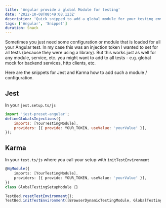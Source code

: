 ```yaml
---
title: 'Angular provide a global Module for testing'
date: '2022-10-08T08:49:08.123Z'
description: 'Quick snipped to add a global module for your testing environment'
tags: ['Angular', 'Snippet']
duration: Snack
---
```


Sometimes you just need some configuration or module that is loaded for all your Angular test. In my case this was an
injection token I wanted to set for all tests (because they were using a library). But this works just as well for any
module, service, etc. you might want to add to all tests - e.g. global mock for backend services, http clients, etc.

Here are the snippets for Jest and Karma how to add such a module / configuration.

## Jest

In your `jest.setup.ts/js`

```javascript
import 'jest-preset-angular';
defineGlobalsInjections({
    imports: [YourTestingModule],
    providers: [{ provide: YOUR_TOKEN, useValue: 'yourValue' }],
});
```

## Karma

In your `test.ts/js` where you call your setup with `initTestEnvironment`

```typescript
@NgModule({
    imports: [YourTestingModule],
    providers: [{ provide: YOUR_TOKEN, useValue: 'yourValue' }],
})
class GlobalTestingSetupModule {}

TestBed.resetTestEnvironment();
TestBed.initTestEnvironment([BrowserDynamicTestingModule, GlobalTestingSetupModule], platformBrowserDynamicTesting(), {});
```
